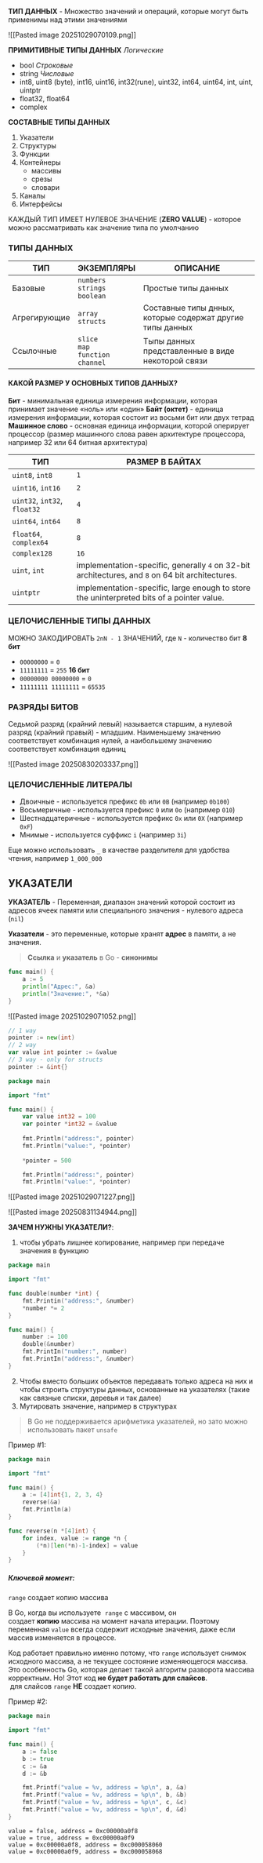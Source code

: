 **ТИП ДАННЫХ** - Множество значений и операций, которые могут быть применимы над этими значениями

![[Pasted image 20251029070109.png]]

**ПРИМИТИВНЫЕ ТИПЫ ДАННЫХ**
*Логические*
- bool
*Строковые*
- string
*Числовые*
- int8, uint8 (byte), int16, uint16, int32(rune), uint32, int64, uint64, int, uint, uintptr
- float32, float64
- complex

**СОСТАВНЫЕ ТИПЫ ДАННЫХ**
1.	Указатели
2.	Структуры
3.	Функции
4.	Контейнеры
	- массивы
	- срезы
	- словари
5.	Каналы
6. Интерфейсы

КАЖДЫЙ ТИП ИМЕЕТ НУЛЕВОЕ ЗНАЧЕНИЕ (**ZERO VALUE**) - которое можно рассматривать как значение типа по умолчанию

### ТИПЫ ДАННЫХ

| ТИП          | ЭКЗЕМПЛЯРЫ                                  | ОПИСАНИЕ                                                  |
| ------------ | ------------------------------------------- | --------------------------------------------------------- |
| Базовые      | `numbers`<br>`strings`<br>`boolean`         | Простые типы данных                                       |
| Агрегирующие | `array`<br>`structs`                        | Составные типы днных, которые содержат другие типы данных |
| Ссылочные    | `slice`<br>`map`<br>`function`<br>`channel` | Тыпы данных представленные в виде некоторой связи         |

#### КАКОЙ РАЗМЕР У ОСНОВНЫХ ТИПОВ ДАННЫХ?

**Бит** - минимальная единица измерения информации, которая принимает значение «ноль» или «один»
**Байт (октет)** - единица измерения информации, которая состоит из восьми бит или двух тетрад
**Машинное слово** - основная единица информации, которой оперирует процессор (размер машинного слова равен архитектуре процессора, например 32 или 64 битная архитектура)

| ТИП                          | РАЗМЕР В БАЙТАХ                                                                                  |
| ---------------------------- | ------------------------------------------------------------------------------------------------ |
| `uint8`, `int8`              | `1`                                                                                              |
| `uint16`, `int16`            | `2`                                                                                              |
| `uint32`, `int32`, `float32` | `4`                                                                                              |
| `uint64`, `int64`            | `8`                                                                                              |
| `float64`, `complex64`       | `8`                                                                                              |
| `complex128`                 | `16`                                                                                             |
| `uint`, `int`                | implementation-specific, generally `4` on 32-bit architectures, and `8` on 64 bit architectures. |
| `uintptr`                    | implementation-specific, large enough to store the uninterpreted bits of a pointer value.        |
### ЦЕЛОЧИСЛЕННЫЕ ТИПЫ ДАННЫХ

МОЖНО ЗАКОДИРОВАТЬ `2nN - 1` ЗНАЧЕНИЙ, где `N` - количество бит
**8 бит**
- `00000000` = `0`
- `11111111` = `255`
**16 бит**
- `00000000 00000000` = `0`
- `11111111 11111111` = `65535`

### РАЗРЯДЫ БИТОВ

Седьмой разряд (крайний левый) называется старшим, а нулевой разряд (крайний правый) - младшим. Наименьшему значению соответствует комбинация нулей, а наибольшему значению соответствует комбинация единиц

![[Pasted image 20250830203337.png]]

### ЦЕЛОЧИСЛЕННЫЕ ЛИТЕРАЛЫ
- Двоичные - используется префикс `0b` или `0B` (например `0b100`)
- Восьмеричные - используется префикс `0` или `0о` (например `010`)
- Шестнадцатеричные - используется префикс `0х` или `0Х` (например `0xF`)
- Мнимые - используется суффикс `i` (например `3i`)

Еще можно использовать `_` в качестве разделителя для удобства чтения, например `1_000_000`

## УКАЗАТЕЛИ

**УКАЗАТЕЛЬ** - Переменная, диапазон значений которой состоит из адресов ячеек памяти или специального значения - нулевого адреса (`nil`)

**Указатели** - это переменные, которые хранят **адрес** в памяти, а не значения.

> **Ссылка** и **указатель** в Go - **синонимы** 

```go
func main() {
    a := 5
    println("Адрес:", &a)
    println("Значение:", *&a)
}
```

![[Pasted image 20251029071052.png]]

```go
// 1 way 
pointer := new(int)
// 2 way 
var value int pointer := &value
// 3 way - only for structs 
pointer := &int{}
```

```go
package main

import "fmt"

func main() {
	var value int32 = 100
	var pointer *int32 = &value
	
	fmt.Println("address:", pointer) 
	fmt.Println("value:", *pointer)
	
	*pointer = 500

	fmt.Println("address:", pointer)
	fmt.Println("value:", *pointer)
```

![[Pasted image 20251029071227.png]]

![[Pasted image 20250831134944.png]]

**ЗАЧЕМ НУЖНЫ УКАЗАТЕЛИ?**: 
1. чтобы убрать лишнее копирование, например при передаче значения в функцию

```go
package main

import "fmt"

func double(number *int) {
	fmt.Printin("address:", &number)
	*number *= 2
}

func main() { 
	number := 100 
	double(&number)
	fmt.PrintIn("number:", number)
	fmt.PrintIn("address:", &number)
}
```

2. Чтобы вместо больших объектов передавать только адреса на них и чтобы строить структуры данных, основанные на указателях (такие как связные списки, деревья и так далее)
3. Мутировать значение, например в структурах

> В Go не поддерживается арифметика указателей, но зато можно использовать пакет `unsafe`

Пример #1:

```go
package main

import "fmt"

func main() {
    a := [4]int{1, 2, 3, 4}
    reverse(&a)
    fmt.Println(a)
}

func reverse(n *[4]int) {
    for index, value := range *n {
        (*n)[len(*n)-1-index] = value
    }
}
```

##### Ключевой момент: 

`range` создает копию массива

В Go, когда вы используете  `range` с массивом, он создает **копию** массива на момент начала итерации. Поэтому переменная `value` всегда содержит исходные значения, даже если массив изменяется в процессе.

Код работает правильно именно потому, что `range` использует снимок исходного массива, а не текущее состояние изменяющегося массива. Это особенность Go, которая делает такой алгоритм разворота массива корректным. Но! Этот код **не будет работать для слайсов**.  для слайсов `range` **НЕ** создает копию.

Пример #2:

```go
package main

import "fmt"

func main() {
    a := false
    b := true
    c := &a
    d := &b

    fmt.Printf("value = %v, address = %p\n", a, &a)
    fmt.Printf("value = %v, address = %p\n", b, &b)
    fmt.Printf("value = %v, address = %p\n", c, &c)
    fmt.Printf("value = %v, address = %p\n", d, &d)
}
```

```plaintext
value = false, address = 0xc00000a0f8
value = true, address = 0xc00000a0f9
value = 0xc00000a0f8, address = 0xc000058060
value = 0xc00000a0f9, address = 0xc000058068
```












